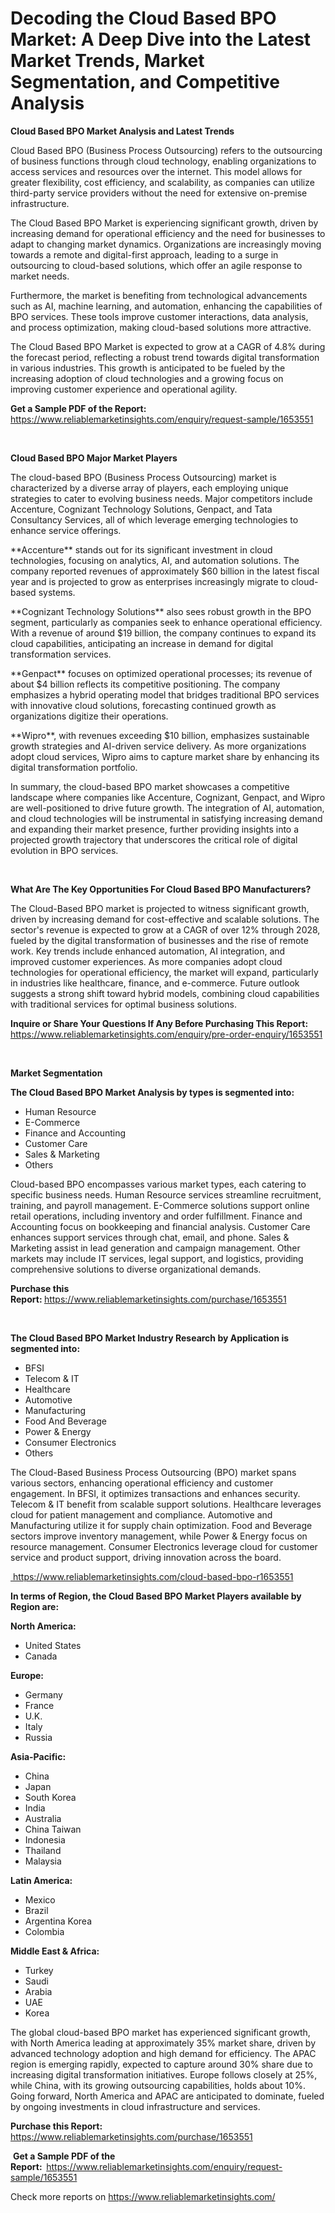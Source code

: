 <p><h1>Decoding the Cloud Based BPO Market: A Deep Dive into the Latest Market Trends, Market Segmentation, and Competitive Analysis</h1></p><p><strong>Cloud Based BPO Market Analysis and Latest Trends</strong></p>
<p><p>Cloud Based BPO (Business Process Outsourcing) refers to the outsourcing of business functions through cloud technology, enabling organizations to access services and resources over the internet. This model allows for greater flexibility, cost efficiency, and scalability, as companies can utilize third-party service providers without the need for extensive on-premise infrastructure.</p><p>The Cloud Based BPO Market is experiencing significant growth, driven by increasing demand for operational efficiency and the need for businesses to adapt to changing market dynamics. Organizations are increasingly moving towards a remote and digital-first approach, leading to a surge in outsourcing to cloud-based solutions, which offer an agile response to market needs.</p><p>Furthermore, the market is benefiting from technological advancements such as AI, machine learning, and automation, enhancing the capabilities of BPO services. These tools improve customer interactions, data analysis, and process optimization, making cloud-based solutions more attractive.</p><p>The Cloud Based BPO Market is expected to grow at a CAGR of 4.8% during the forecast period, reflecting a robust trend towards digital transformation in various industries. This growth is anticipated to be fueled by the increasing adoption of cloud technologies and a growing focus on improving customer experience and operational agility.</p></p>
<p><strong>Get a Sample PDF of the Report:&nbsp;</strong> <a href="https://www.reliablemarketinsights.com/enquiry/request-sample/1653551?utm_campaign=2002&utm_medium=2&utm_source=Github&utm_content=ia&utm_term=08032025&utm_id=cloud-based-bpo">https://www.reliablemarketinsights.com/enquiry/request-sample/1653551</a></p>
<p>&nbsp;</p>
<p><strong>Cloud Based BPO Major Market Players</strong></p>
<p><p>The cloud-based BPO (Business Process Outsourcing) market is characterized by a diverse array of players, each employing unique strategies to cater to evolving business needs. Major competitors include Accenture, Cognizant Technology Solutions, Genpact, and Tata Consultancy Services, all of which leverage emerging technologies to enhance service offerings.</p><p>**Accenture** stands out for its significant investment in cloud technologies, focusing on analytics, AI, and automation solutions. The company reported revenues of approximately $60 billion in the latest fiscal year and is projected to grow as enterprises increasingly migrate to cloud-based systems.</p><p>**Cognizant Technology Solutions** also sees robust growth in the BPO segment, particularly as companies seek to enhance operational efficiency. With a revenue of around $19 billion, the company continues to expand its cloud capabilities, anticipating an increase in demand for digital transformation services.</p><p>**Genpact** focuses on optimized operational processes; its revenue of about $4 billion reflects its competitive positioning. The company emphasizes a hybrid operating model that bridges traditional BPO services with innovative cloud solutions, forecasting continued growth as organizations digitize their operations.</p><p>**Wipro**, with revenues exceeding $10 billion, emphasizes sustainable growth strategies and AI-driven service delivery. As more organizations adopt cloud services, Wipro aims to capture market share by enhancing its digital transformation portfolio.</p><p>In summary, the cloud-based BPO market showcases a competitive landscape where companies like Accenture, Cognizant, Genpact, and Wipro are well-positioned to drive future growth. The integration of AI, automation, and cloud technologies will be instrumental in satisfying increasing demand and expanding their market presence, further providing insights into a projected growth trajectory that underscores the critical role of digital evolution in BPO services.</p></p>
<p>&nbsp;</p>
<p><strong>What Are The Key Opportunities For Cloud Based BPO Manufacturers?</strong></p>
<p><p>The Cloud-Based BPO market is projected to witness significant growth, driven by increasing demand for cost-effective and scalable solutions. The sector's revenue is expected to grow at a CAGR of over 12% through 2028, fueled by the digital transformation of businesses and the rise of remote work. Key trends include enhanced automation, AI integration, and improved customer experiences. As more companies adopt cloud technologies for operational efficiency, the market will expand, particularly in industries like healthcare, finance, and e-commerce. Future outlook suggests a strong shift toward hybrid models, combining cloud capabilities with traditional services for optimal business solutions.</p></p>
<p><strong>Inquire or Share Your Questions If Any Before Purchasing This Report:</strong> <a href="https://www.reliablemarketinsights.com/enquiry/pre-order-enquiry/1653551?utm_campaign=2002&utm_medium=2&utm_source=Github&utm_content=ia&utm_term=08032025&utm_id=cloud-based-bpo">https://www.reliablemarketinsights.com/enquiry/pre-order-enquiry/1653551</a></p>
<p>&nbsp;</p>
<p><strong>Market Segmentation</strong></p>
<p><strong>The Cloud Based BPO Market Analysis by types is segmented into:</strong></p>
<p><ul><li>Human Resource</li><li>E-Commerce</li><li>Finance and Accounting</li><li>Customer Care</li><li>Sales & Marketing</li><li>Others</li></ul></p>
<p><p>Cloud-based BPO encompasses various market types, each catering to specific business needs. Human Resource services streamline recruitment, training, and payroll management. E-Commerce solutions support online retail operations, including inventory and order fulfillment. Finance and Accounting focus on bookkeeping and financial analysis. Customer Care enhances support services through chat, email, and phone. Sales & Marketing assist in lead generation and campaign management. Other markets may include IT services, legal support, and logistics, providing comprehensive solutions to diverse organizational demands.</p></p>
<p><strong>Purchase this Report:&nbsp;</strong><a href="https://www.reliablemarketinsights.com/purchase/1653551?utm_campaign=2002&utm_medium=2&utm_source=Github&utm_content=ia&utm_term=08032025&utm_id=cloud-based-bpo">https://www.reliablemarketinsights.com/purchase/1653551</a></p>
<p>&nbsp;</p>
<p><strong>The Cloud Based BPO Market Industry Research by Application is segmented into:</strong></p>
<p><ul><li>BFSI</li><li>Telecom & IT</li><li>Healthcare</li><li>Automotive</li><li>Manufacturing</li><li>Food And Beverage</li><li>Power & Energy</li><li>Consumer Electronics</li><li>Others</li></ul></p>
<p><p>The Cloud-Based Business Process Outsourcing (BPO) market spans various sectors, enhancing operational efficiency and customer engagement. In BFSI, it optimizes transactions and enhances security. Telecom & IT benefit from scalable support solutions. Healthcare leverages cloud for patient management and compliance. Automotive and Manufacturing utilize it for supply chain optimization. Food and Beverage sectors improve inventory management, while Power & Energy focus on resource management. Consumer Electronics leverage cloud for customer service and product support, driving innovation across the board.</p></p>
<p><a href="https://www.reliablemarketinsights.com/cloud-based-bpo-r1653551?utm_campaign=2002&utm_medium=2&utm_source=Github&utm_content=ia&utm_term=08032025&utm_id=cloud-based-bpo">&nbsp;https://www.reliablemarketinsights.com/cloud-based-bpo-r1653551</a></p>
<p><strong>In terms of Region, the Cloud Based BPO Market Players available by Region are:</strong></p>
<p>
    <p> <strong> North America: </strong>
        <ul>
            <li>United States</li>
            <li>Canada</li>
        </ul>
        </p> 
    <p> <strong> Europe: </strong>
        <ul>
            <li>Germany</li>
            <li>France</li>
            <li>U.K.</li>
            <li>Italy</li>
            <li>Russia</li>
        </ul>
        </p> 
    <p> <strong> Asia-Pacific: </strong>
        <ul>
            <li>China</li>
            <li>Japan</li>
            <li>South Korea</li>
            <li>India</li>
            <li>Australia</li>
            <li>China Taiwan</li>
            <li>Indonesia</li>
            <li>Thailand</li>
            <li>Malaysia</li>
        </ul>
        </p> 
    <p> <strong> Latin America: </strong>
        <ul>
            <li>Mexico</li>
            <li>Brazil</li>
            <li>Argentina Korea</li>
            <li>Colombia</li>
        </ul>
        </p> 
    <p> <strong> Middle East & Africa: </strong>
        <ul>
            <li>Turkey</li>
            <li>Saudi</li>
            <li>Arabia</li>
            <li>UAE</li>
            <li>Korea</li>
        </ul>
    </p>
    </p>
<p><p>The global cloud-based BPO market has experienced significant growth, with North America leading at approximately 35% market share, driven by advanced technology adoption and high demand for efficiency. The APAC region is emerging rapidly, expected to capture around 30% share due to increasing digital transformation initiatives. Europe follows closely at 25%, while China, with its growing outsourcing capabilities, holds about 10%. Going forward, North America and APAC are anticipated to dominate, fueled by ongoing investments in cloud infrastructure and services.</p></p>
<p><strong>Purchase this Report: </strong><a href="https://www.reliablemarketinsights.com/purchase/1653551?utm_campaign=2002&utm_medium=2&utm_source=Github&utm_content=ia&utm_term=08032025&utm_id=cloud-based-bpo">https://www.reliablemarketinsights.com/purchase/1653551</a></p>
<p>&nbsp;<strong>Get a Sample PDF of the Report:&nbsp;&nbsp;</strong><a href="https://www.reliablemarketinsights.com/enquiry/request-sample/1653551?utm_campaign=2002&utm_medium=2&utm_source=Github&utm_content=ia&utm_term=08032025&utm_id=cloud-based-bpo">https://www.reliablemarketinsights.com/enquiry/request-sample/1653551</a></p>
<p><strong></strong></p>
<p>Check more reports on <a href="https://www.reliablemarketinsights.com/?utm_campaign=2002&utm_medium=2&utm_source=Github&utm_content=ia&utm_term=08032025&utm_id=cloud-based-bpo">https://www.reliablemarketinsights.com/</a></p>